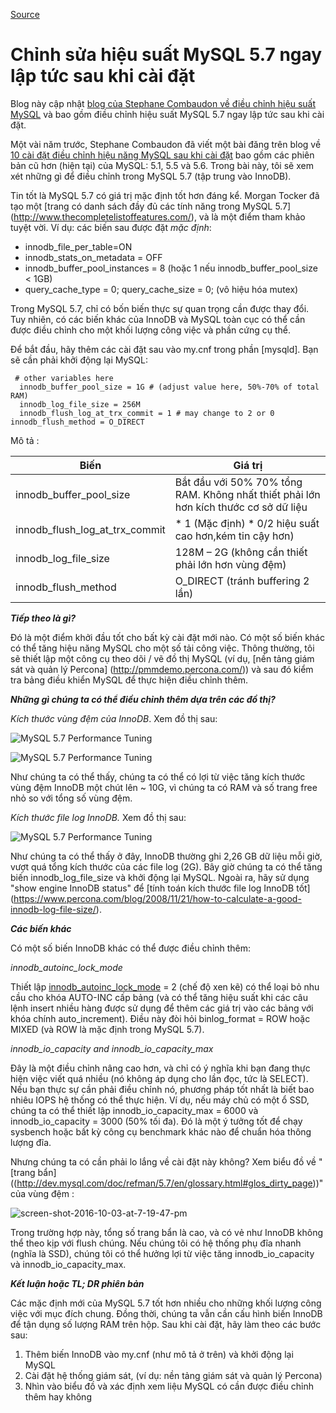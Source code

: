 [Source](https://www.percona.com/blog/2016/10/12/mysql-5-7-performance-tuning-immediately-after-installation/ "Permalink to MySQL 5.7 Performance Tuning Immediately After Installation")

# Chỉnh sửa hiệu suất MySQL 5.7 ngay lập tức sau khi cài đặt

Blog này cập nhật [blog của Stephane Combaudon về điều chỉnh hiệu suất MySQL](https://www.percona.com/blog/2014/01/28/10-mysql-performance-tuning-settings-after-installation/) và bao gồm điều chỉnh hiệu suất MySQL 5.7 ngay lập tức sau khi cài đặt.

Một vài năm trước, Stephane Combaudon đã viết một bài đăng trên blog về [10 cài đặt điều chỉnh hiệu năng MySQL sau khi cài đặt](https://www.percona.com/blog/2014/01/28/10-mysql-performance-tuning-settings-after-installation/) bao gồm các phiên bản cũ hơn (hiện tại) của MySQL: 5.1, 5.5 và 5.6. Trong bài này, tôi sẽ xem xét những gì để điều chỉnh trong MySQL 5.7 (tập trung vào InnoDB).

Tin tốt là MySQL 5.7 có giá trị mặc định tốt hơn đáng kể. Morgan Tocker đã tạo một [trang có danh sách đầy đủ các tính năng trong MySQL 5.7] (http://www.thecompletelistoffeatures.com/), và là một điểm tham khảo tuyệt vời. Ví dụ: các biến sau được đặt _mặc định_:

- innodb_file_per_table=ON
- innodb_stats_on_metadata = OFF
- innodb_buffer_pool_instances = 8 (hoặc 1 nếu innodb_buffer_pool_size < 1GB)
- query_cache_type = 0; query_cache_size = 0; (vô hiệu hóa mutex)

Trong MySQL 5.7, chỉ có bốn biến thực sự quan trọng cần được thay đổi. Tuy nhiên, có các biến khác của InnoDB và MySQL toàn cục có thể cần được điều chỉnh cho một khối lượng công việc và phần cứng cụ thể.

Để bắt đầu, hãy thêm các cài đặt sau vào my.cnf trong phần [mysqld]. Bạn sẽ cần phải khởi động lại MySQL:

```[mysqld]
 # other variables here
  innodb_buffer_pool_size = 1G # (adjust value here, 50%-70% of total RAM) 
  innodb_log_file_size = 256M 
  innodb_flush_log_at_trx_commit = 1 # may change to 2 or 0 innodb_flush_method = O_DIRECT
```



Mô tả :


| **Biến** |  **Giá trị** |
| --------  | -------- |
| innodb_buffer_pool_size |  Bắt đầu với 50% 70% tổng RAM. Không nhất thiết phải lớn hơn kích thước cơ sở dữ liệu|  
| innodb_flush_log_at_trx_commit | * 1   (Mặc định) * 0/2 hiệu suất cao hơn,kém tin cậy hơn)|  
| innodb_log_file_size |  128M – 2G (không cần thiết phải lớn hơn vùng đệm) |  
| innodb_flush_method |  O_DIRECT (tránh buffering 2 lần) | 
 

_**Tiếp theo là gì?**_

Đó là một điểm khởi đầu tốt cho bất kỳ cài đặt mới nào. Có một số biến khác có thể tăng hiệu năng MySQL cho một số tải công việc. Thông thường, tôi sẽ thiết lập một công cụ theo dõi / vẽ đồ thị MySQL (ví dụ, [nền tảng giám sát và quản lý Percona] (http://pmmdemo.percona.com/)) và sau đó kiểm tra bảng điều khiển MySQL để thực hiện điều chỉnh thêm.

_**Những gì chúng ta có thể điều chỉnh thêm dựa trên các đồ thị?**_

_Kích thước vùng đệm của InnoDB_. Xem đồ thị sau:

![MySQL 5.7 Performance Tuning](https://www.percona.com/blog/wp-content/uploads/2016/10/Screen-Shot-2016-10-03-at-12.49.22-PM.png)

![MySQL 5.7 Performance Tuning](https://www.percona.com/blog/wp-content/uploads/2016/10/Screen-Shot-2016-10-03-at-12.48.13-PM.png)
 

Như chúng ta có thể thấy, chúng ta có thể có lợi từ việc tăng kích thước vùng đệm InnoDB một chút lên ~ 10G, vì chúng ta có RAM và số trang free nhỏ so với tổng số vùng đệm.

_Kích thước file log InnoDB._ Xem đồ thị sau:

![MySQL 5.7 Performance Tuning](https://www.percona.com/blog/wp-content/uploads/2016/10/Screen-Shot-2016-10-03-at-12.43.52-PM.png)
	
Như chúng ta có thể thấy ở đây, InnoDB thường ghi 2,26 GB dữ liệu mỗi giờ, vượt quá tổng kích thước của các file log (2G). Bây giờ chúng ta có thể tăng biến innodb_log_file_size và khởi động lại MySQL. Ngoài ra, hãy sử dụng "show engine InnoDB status" để [tính toán kích thước file log InnoDB tốt] (https://www.percona.com/blog/2008/11/21/how-to-calculate-a-good-innodb-log-file-size/).

_**Các biến khác**_

Có một số biến InnoDB khác có thể được điều chỉnh thêm:

_innodb_autoinc_lock_mode_

Thiết lập [innodb_autoinc_lock_mode](https://dev.mysql.com/doc/refman/5.7/en/innodb-auto-increment-handling.html) = 2 (chế độ xen kẽ) có thể loại bỏ nhu cầu cho khóa AUTO-INC cấp bảng (và có thể tăng hiệu suất khi các câu lệnh insert nhiều hàng được sử dụng để thêm các giá trị vào các bảng với khóa chính auto_increment). Điều này đòi hỏi binlog_format = ROW hoặc MIXED (và ROW là mặc định trong MySQL 5.7).

_innodb_io_capacity _and_ innodb_io_capacity_max_

Đây là một điều chỉnh nâng cao hơn, và chỉ có ý nghĩa khi bạn đang thực hiện việc viết quá nhiều (nó không áp dụng cho lần đọc, tức là SELECT). Nếu bạn thực sự cần phải điều chỉnh nó, phương pháp tốt nhất là biết bao nhiêu IOPS hệ thống có thể thực hiện. Ví dụ, nếu máy chủ có một ổ SSD, chúng ta có thể thiết lập innodb_io_capacity_max = 6000 và innodb_io_capacity = 3000 (50% tối đa). Đó là một ý tưởng tốt để chạy sysbench hoặc bất kỳ công cụ benchmark khác nào để chuẩn hóa thông lượng đĩa.


Nhưng chúng ta có cần phải lo lắng về cài đặt này không? Xem biểu đồ về "[trang bẩn] ((http://dev.mysql.com/doc/refman/5.7/en/glossary.html#glos_dirty_page))" của vùng đệm :

![screen-shot-2016-10-03-at-7-19-47-pm](https://www.percona.com/blog/wp-content/uploads/2016/10/Screen-Shot-2016-10-03-at-7.19.47-PM.png)

Trong trường hợp này, tổng số trang bẩn là cao, và có vẻ như InnoDB không thể theo kịp với flush chúng. Nếu chúng tôi có hệ thống phụ đĩa nhanh (nghĩa là SSD), chúng tôi có thể hưởng lợi từ việc tăng innodb_io_capacity và innodb_io_capacity_max.

_**Kết luận hoặc TL; DR phiên bản**_

Các mặc định mới của MySQL 5.7 tốt hơn nhiều cho những khối lượng công việc với mục đích chung. Đồng thời, chúng ta vẫn cần cấu hình biến InnoDB để tận dụng số lượng RAM trên hộp. Sau khi cài đặt, hãy làm theo các bước sau:

1. Thêm biến InnoDB vào my.cnf (như mô tả ở trên) và khởi động lại MySQL
2. Cài đặt hệ thống giám sát, (ví dụ: nền tảng giám sát và quản lý Percona)
3. Nhìn vào biểu đồ và xác định xem liệu MySQL có cần được điều chỉnh thêm hay không
